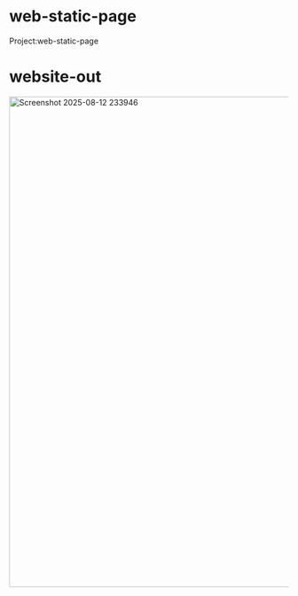 # web-static-page
Project:web-static-page

# website-out

<img width="1873" height="885" alt="Screenshot 2025-08-12 233946" src="https://github.com/user-attachments/assets/f85e94e2-76e6-4cae-9251-acc037afcba5" />
